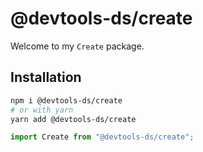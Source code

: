 # @devtools-ds/create

Welcome to my `Create` package.

## Installation

```sh
npm i @devtools-ds/create
# or with yarn
yarn add @devtools-ds/create
```

```js
import Create from "@devtools-ds/create";
```

